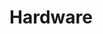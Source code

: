 
# Hardware

<div style="page-break-after: always; visibility: hidden"/>
<div style="visibility: visible"/>
